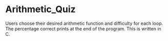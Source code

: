 # Arithmetic_Quiz
Users choose their desired arithmetic function and difficulty for each loop. The percentage correct prints at the end of the program. This is written in C.
